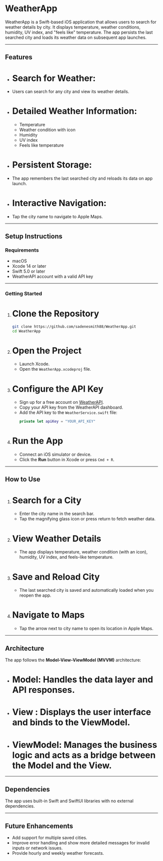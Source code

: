
# WeatherApp

WeatherApp is a Swift-based iOS application that allows users to search for weather details by city. It displays temperature, weather conditions, humidity, UV index, and "feels like" temperature. The app persists the last searched city and loads its weather data on subsequent app launches.

---

## Features

- # Search for Weather:
- Users can search for any city and view its weather details.
- # Detailed Weather Information:
  - Temperature
  - Weather condition with icon
  - Humidity
  - UV index
  - Feels like temperature
- # Persistent Storage:
- The app remembers the last searched city and reloads its data on app launch.
- # Interactive Navigation:
- Tap the city name to navigate to Apple Maps.

---

## Setup Instructions

### Requirements
- macOS
- Xcode 14 or later
- Swift 5.0 or later
- WeatherAPI account with a valid API key

---

### Getting Started

1. # Clone the Repository
   ```bash
   git clone https://github.com/sadenesmith88/WeatherApp.git
   cd WeatherApp
   ```

2. # Open the Project
   - Launch Xcode.
   - Open the `WeatherApp.xcodeproj` file.

3. # Configure the API Key
   - Sign up for a free account on [WeatherAPI](https://www.weatherapi.com/).
   - Copy your API key from the WeatherAPI dashboard.
   - Add the API key to the `WeatherService.swift` file:
     ```swift
     private let apiKey = "YOUR_API_KEY"
     ```

4. # Run the App
   - Connect an iOS simulator or device.
   - Click the **Run** button in Xcode or press `Cmd + R`.

---

## How to Use

1. # Search for a City
   - Enter the city name in the search bar.
   - Tap the magnifying glass icon or press return to fetch weather data.

2. # View Weather Details
   - The app displays temperature, weather condition (with an icon), humidity, UV index, and feels-like temperature.

3. # Save and Reload City
   - The last searched city is saved and automatically loaded when you reopen the app.

4. # Navigate to Maps
   - Tap the arrow next to city name to open its location in Apple Maps.

---


## Architecture
The app follows the **Model-View-ViewModel (MVVM)** architecture:

- # Model: Handles the data layer and API responses.
- # View : Displays the user interface and binds to the ViewModel.
- # ViewModel: Manages the business logic and acts as a bridge between the Model and the View.

---

## Dependencies
The app uses built-in Swift and SwiftUI libraries with no external dependencies.

---

## Future Enhancements

- Add support for multiple saved cities.
- Improve error handling and show more detailed messages for invalid inputs or network issues.
- Provide hourly and weekly weather forecasts.



